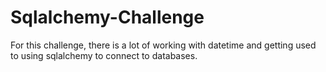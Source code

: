 # Sqlalchemy-Challenge

For this challenge, there is a lot of working with datetime and getting used to using sqlalchemy to connect to databases.

